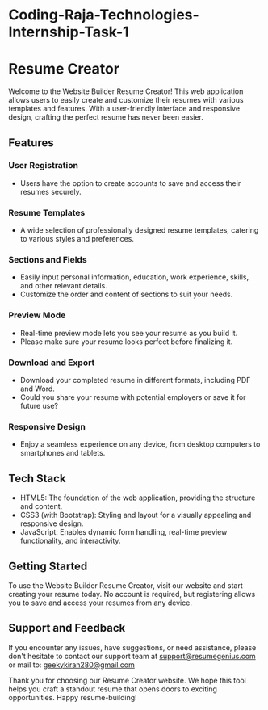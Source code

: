 # Coding-Raja-Technologies-Internship-Task-1
# Resume Creator

Welcome to the Website Builder Resume Creator! This web application allows users to easily create and customize their resumes with various templates and features. With a user-friendly interface and responsive design, crafting the perfect resume has never been easier.

## Features

### User Registration

- Users have the option to create accounts to save and access their resumes securely.

### Resume Templates

- A wide selection of professionally designed resume templates, catering to various styles and preferences.

### Sections and Fields

- Easily input personal information, education, work experience, skills, and other relevant details.
- Customize the order and content of sections to suit your needs.

### Preview Mode

- Real-time preview mode lets you see your resume as you build it.
- Please make sure your resume looks perfect before finalizing it.

### Download and Export

- Download your completed resume in different formats, including PDF and Word.
- Could you share your resume with potential employers or save it for future use?

### Responsive Design

- Enjoy a seamless experience on any device, from desktop computers to smartphones and tablets.

## Tech Stack

- HTML5: The foundation of the web application, providing the structure and content.
- CSS3 (with Bootstrap): Styling and layout for a visually appealing and responsive design.
- JavaScript: Enables dynamic form handling, real-time preview functionality, and interactivity.

## Getting Started

To use the Website Builder Resume Creator, visit our website and start creating your resume today. No account is required, but registering allows you to save and access your resumes from any device.

## Support and Feedback

If you encounter any issues, have suggestions, or need assistance, please don't hesitate to contact our support team at support@resumegenius.com
or mail to: geekykiran280@gmail.com

Thank you for choosing our Resume Creator website. We hope this tool helps you craft a standout resume that opens doors to exciting opportunities. Happy resume-building!
